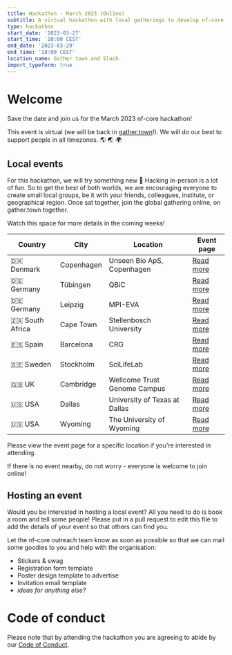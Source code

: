 ```yaml
---
title: Hackathon - March 2023 (Online)
subtitle: A virtual hackathon with local gatherings to develop nf-core together
type: hackathon
start_date: '2023-03-27'
start_time: '10:00 CEST'
end_date: '2023-03-29'
end_time: '18:00 CEST'
location_name: Gather town and Slack.
import_typeform: true
---
```


# Welcome

Save the date and join us for the March 2023 nf-core hackathon!

This event is virtual (we will be back in [gather.town](https://gather.town/)!).
We will do our best to support people in all timezones. :earth_americas: :earth_asia: :earth_africa:

## Local events

For this hackathon, we will try something new 🚀
Hacking in-person is a lot of fun. So to get the best of both worlds, we are encouraging everyone to create small local groups, be it with your friends, colleagues, institute, or geographical region.
Once sat together, join the global gathering online, on gather.town together.

Watch this space for more details in the coming weeks!

| Country         | City       |  Location                     | Event page                                |
| --------------- | ---------- | ----------------------------- | ----------------------------------------- |
| 🇩🇰 Denmark      | Copenhagen | Unseen Bio ApS, Copenhagen    | [Read more](denmark-unseen-bio.md)        |
| 🇩🇪 Germany      | Tübingen   | QBiC                          | [Read more](germany-qbic.md)              |
| 🇩🇪 Germany      | Leipzig    | MPI-EVA                       | [Read more](germany-mpi-eva.md)           |
| 🇿🇦 South Africa | Cape Town  | Stellenbosch University       | [Read more](south-africa-stellenbosch.md) |
| 🇪🇸 Spain        | Barcelona  | CRG                           | [Read more](spain-crg.md)                 |
| 🇸🇪 Sweden       | Stockholm  | SciLifeLab                    | [Read more](sweden-scilifelab.md)         |
| 🇬🇧 UK           | Cambridge  | Wellcome Trust Genome Campus  | [Read more](uk-wellcome-campus.md)        |
| 🇺🇸 USA          | Dallas     | University of Texas at Dallas | [Read more](usa-university-texas.md)      |
| 🇺🇸 USA          | Wyoming    | The University of Wyoming     | [Read more](usa-university-wyoming.md)    |

Please view the event page for a specific location if you're interested in attending.

If there is no event nearby, do not worry - everyone is welcome to join online!

## Hosting an event

Would you be interested in hosting a local event? All you need to do is book a room and tell some people!
Please put in a pull request to edit this file to add the details of your event so that others can find you.

Let the nf-core outreach team know as soon as possible so that we can mail some goodies to you and help with the organisation:

- Stickers & swag
- Registration form template
- Poster design template to advertise
- Invitation email template
- _ideas for anything else?_

# Code of conduct

Please note that by attending the hackathon you are agreeing to abide by our [Code of Conduct](https://nf-co.re/code_of_conduct).
